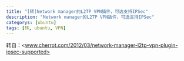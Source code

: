 ```yaml
---
title: "[转]Network manager的L2TP VPN插件，可选支持IPSec"
description: "Network manager的L2TP VPN插件，可选支持IPSec"
categorys: [ubuntu]
tags: [转, ubuntu, VPN]
---
```



转自：<www.cherrot.com/2012/03/network-manager-l2tp-vpn-plugin-ipsec-supported>


